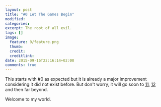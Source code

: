 ```yaml
---
layout: post
title: "#0 Let The Games Begin"
modified:
categories: 
excerpt: The root of all evil.
tags: []
image:
  feature: 0/feature.png
  thumb:
  credit:
  creditlink:
date: 2015-09-16T22:16:14+02:00
comments: true
---
```


This starts with #0 as expected but it is already a major improvement considering it did not exist before. But don't worry, it will go soon to [11][11], [12][12] and then far beyond.

Welcome to my world.

[11]: https://www.youtube.com/watch?v=KOO5S4vxi0o
[12]: http://www.joelonsoftware.com/articles/fog0000000043.html